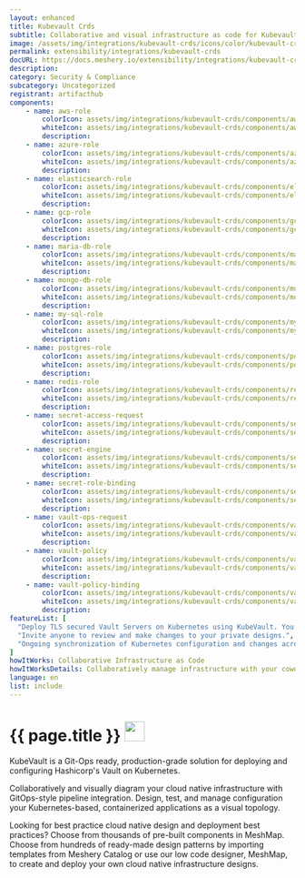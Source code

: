 ```yaml
---
layout: enhanced
title: Kubevault Crds
subtitle: Collaborative and visual infrastructure as code for Kubevault Crds
image: /assets/img/integrations/kubevault-crds/icons/color/kubevault-crds-color.svg
permalink: extensibility/integrations/kubevault-crds
docURL: https://docs.meshery.io/extensibility/integrations/kubevault-crds
description: 
category: Security & Compliance
subcategory: Uncategorized
registrant: artifacthub
components: 
	- name: aws-role
		colorIcon: assets/img/integrations/kubevault-crds/components/aws-role/icons/color/aws-role-color.svg
		whiteIcon: assets/img/integrations/kubevault-crds/components/aws-role/icons/white/aws-role-white.svg
		description: 
	- name: azure-role
		colorIcon: assets/img/integrations/kubevault-crds/components/azure-role/icons/color/azure-role-color.svg
		whiteIcon: assets/img/integrations/kubevault-crds/components/azure-role/icons/white/azure-role-white.svg
		description: 
	- name: elasticsearch-role
		colorIcon: assets/img/integrations/kubevault-crds/components/elasticsearch-role/icons/color/elasticsearch-role-color.svg
		whiteIcon: assets/img/integrations/kubevault-crds/components/elasticsearch-role/icons/white/elasticsearch-role-white.svg
		description: 
	- name: gcp-role
		colorIcon: assets/img/integrations/kubevault-crds/components/gcp-role/icons/color/gcp-role-color.svg
		whiteIcon: assets/img/integrations/kubevault-crds/components/gcp-role/icons/white/gcp-role-white.svg
		description: 
	- name: maria-db-role
		colorIcon: assets/img/integrations/kubevault-crds/components/maria-db-role/icons/color/maria-db-role-color.svg
		whiteIcon: assets/img/integrations/kubevault-crds/components/maria-db-role/icons/white/maria-db-role-white.svg
		description: 
	- name: mongo-db-role
		colorIcon: assets/img/integrations/kubevault-crds/components/mongo-db-role/icons/color/mongo-db-role-color.svg
		whiteIcon: assets/img/integrations/kubevault-crds/components/mongo-db-role/icons/white/mongo-db-role-white.svg
		description: 
	- name: my-sql-role
		colorIcon: assets/img/integrations/kubevault-crds/components/my-sql-role/icons/color/my-sql-role-color.svg
		whiteIcon: assets/img/integrations/kubevault-crds/components/my-sql-role/icons/white/my-sql-role-white.svg
		description: 
	- name: postgres-role
		colorIcon: assets/img/integrations/kubevault-crds/components/postgres-role/icons/color/postgres-role-color.svg
		whiteIcon: assets/img/integrations/kubevault-crds/components/postgres-role/icons/white/postgres-role-white.svg
		description: 
	- name: redis-role
		colorIcon: assets/img/integrations/kubevault-crds/components/redis-role/icons/color/redis-role-color.svg
		whiteIcon: assets/img/integrations/kubevault-crds/components/redis-role/icons/white/redis-role-white.svg
		description: 
	- name: secret-access-request
		colorIcon: assets/img/integrations/kubevault-crds/components/secret-access-request/icons/color/secret-access-request-color.svg
		whiteIcon: assets/img/integrations/kubevault-crds/components/secret-access-request/icons/white/secret-access-request-white.svg
		description: 
	- name: secret-engine
		colorIcon: assets/img/integrations/kubevault-crds/components/secret-engine/icons/color/secret-engine-color.svg
		whiteIcon: assets/img/integrations/kubevault-crds/components/secret-engine/icons/white/secret-engine-white.svg
		description: 
	- name: secret-role-binding
		colorIcon: assets/img/integrations/kubevault-crds/components/secret-role-binding/icons/color/secret-role-binding-color.svg
		whiteIcon: assets/img/integrations/kubevault-crds/components/secret-role-binding/icons/white/secret-role-binding-white.svg
		description: 
	- name: vault-ops-request
		colorIcon: assets/img/integrations/kubevault-crds/components/vault-ops-request/icons/color/vault-ops-request-color.svg
		whiteIcon: assets/img/integrations/kubevault-crds/components/vault-ops-request/icons/white/vault-ops-request-white.svg
		description: 
	- name: vault-policy
		colorIcon: assets/img/integrations/kubevault-crds/components/vault-policy/icons/color/vault-policy-color.svg
		whiteIcon: assets/img/integrations/kubevault-crds/components/vault-policy/icons/white/vault-policy-white.svg
		description: 
	- name: vault-policy-binding
		colorIcon: assets/img/integrations/kubevault-crds/components/vault-policy-binding/icons/color/vault-policy-binding-color.svg
		whiteIcon: assets/img/integrations/kubevault-crds/components/vault-policy-binding/icons/white/vault-policy-binding-white.svg
		description: 
featureList: [
  "Deploy TLS secured Vault Servers on Kubernetes using KubeVault. You can use cert-manager to manage VaultServer TLS or you can manage TLS with self-signed.",
  "Invite anyone to review and make changes to your private designs.",
  "Ongoing synchronization of Kubernetes configuration and changes across any number of clusters."
]
howItWorks: Collaborative Infrastructure as Code
howItWorksDetails: Collaboratively manage infrastructure with your coworkers synchronously sharing the same designs.
language: en
list: include
---
```

<h1>{{ page.title }} <img src="{{ page.image }}" style="width: 35px; height: 35px;" /></h1>

<p>
KubeVault is a Git-Ops ready, production-grade solution for deploying and configuring Hashicorp's Vault on Kubernetes.
</p>
<p>
    Collaboratively and visually diagram your cloud native infrastructure with GitOps-style pipeline integration. Design, test, and manage configuration your Kubernetes-based, containerized applications as a visual topology.
</p>
<p>
    Looking for best practice cloud native design and deployment best practices? Choose from thousands of pre-built components in MeshMap. Choose from hundreds of ready-made design patterns by importing templates from Meshery Catalog or use our low code designer, MeshMap, to create and deploy your own cloud native infrastructure designs.
</p>
